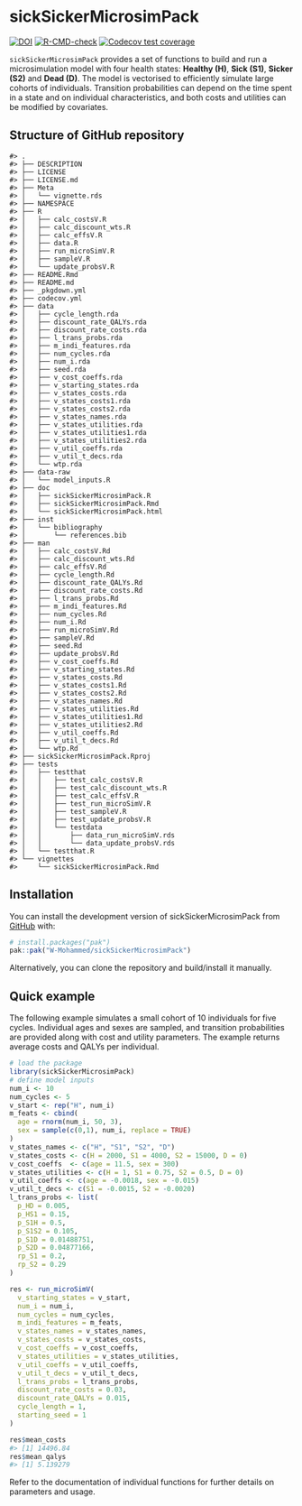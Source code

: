 
<!-- README.md is generated from README.Rmd. Please edit that file -->

# sickSickerMicrosimPack

<!-- badges: start -->

[![DOI](https://zenodo.org/badge/DOI/10.5281/zenodo.8075586.svg)](https://doi.org/10.5281/zenodo.8075586)
[![R-CMD-check](https://github.com/W-Mohammed/sickSickerMicrosimPack/actions/workflows/R-CMD-check.yaml/badge.svg)](https://github.com/W-Mohammed/sickSickerMicrosimPack/actions/workflows/R-CMD-check.yaml)
[![Codecov test
coverage](https://codecov.io/gh/W-Mohammed/sickSickerMicrosimPack/graph/badge.svg)](https://app.codecov.io/gh/W-Mohammed/sickSickerMicrosimPack)
<!-- badges: end -->

`sickSickerMicrosimPack` provides a set of functions to build and run a
microsimulation model with four health states: **Healthy (H)**, **Sick
(S1)**, **Sicker (S2)** and **Dead (D)**. The model is vectorised to
efficiently simulate large cohorts of individuals. Transition
probabilities can depend on the time spent in a state and on individual
characteristics, and both costs and utilities can be modified by
covariates.

## Structure of GitHub repository

    #> .
    #> ├── DESCRIPTION
    #> ├── LICENSE
    #> ├── LICENSE.md
    #> ├── Meta
    #> │   └── vignette.rds
    #> ├── NAMESPACE
    #> ├── R
    #> │   ├── calc_costsV.R
    #> │   ├── calc_discount_wts.R
    #> │   ├── calc_effsV.R
    #> │   ├── data.R
    #> │   ├── run_microSimV.R
    #> │   ├── sampleV.R
    #> │   └── update_probsV.R
    #> ├── README.Rmd
    #> ├── README.md
    #> ├── _pkgdown.yml
    #> ├── codecov.yml
    #> ├── data
    #> │   ├── cycle_length.rda
    #> │   ├── discount_rate_QALYs.rda
    #> │   ├── discount_rate_costs.rda
    #> │   ├── l_trans_probs.rda
    #> │   ├── m_indi_features.rda
    #> │   ├── num_cycles.rda
    #> │   ├── num_i.rda
    #> │   ├── seed.rda
    #> │   ├── v_cost_coeffs.rda
    #> │   ├── v_starting_states.rda
    #> │   ├── v_states_costs.rda
    #> │   ├── v_states_costs1.rda
    #> │   ├── v_states_costs2.rda
    #> │   ├── v_states_names.rda
    #> │   ├── v_states_utilities.rda
    #> │   ├── v_states_utilities1.rda
    #> │   ├── v_states_utilities2.rda
    #> │   ├── v_util_coeffs.rda
    #> │   ├── v_util_t_decs.rda
    #> │   └── wtp.rda
    #> ├── data-raw
    #> │   └── model_inputs.R
    #> ├── doc
    #> │   ├── sickSickerMicrosimPack.R
    #> │   ├── sickSickerMicrosimPack.Rmd
    #> │   └── sickSickerMicrosimPack.html
    #> ├── inst
    #> │   └── bibliography
    #> │       └── references.bib
    #> ├── man
    #> │   ├── calc_costsV.Rd
    #> │   ├── calc_discount_wts.Rd
    #> │   ├── calc_effsV.Rd
    #> │   ├── cycle_length.Rd
    #> │   ├── discount_rate_QALYs.Rd
    #> │   ├── discount_rate_costs.Rd
    #> │   ├── l_trans_probs.Rd
    #> │   ├── m_indi_features.Rd
    #> │   ├── num_cycles.Rd
    #> │   ├── num_i.Rd
    #> │   ├── run_microSimV.Rd
    #> │   ├── sampleV.Rd
    #> │   ├── seed.Rd
    #> │   ├── update_probsV.Rd
    #> │   ├── v_cost_coeffs.Rd
    #> │   ├── v_starting_states.Rd
    #> │   ├── v_states_costs.Rd
    #> │   ├── v_states_costs1.Rd
    #> │   ├── v_states_costs2.Rd
    #> │   ├── v_states_names.Rd
    #> │   ├── v_states_utilities.Rd
    #> │   ├── v_states_utilities1.Rd
    #> │   ├── v_states_utilities2.Rd
    #> │   ├── v_util_coeffs.Rd
    #> │   ├── v_util_t_decs.Rd
    #> │   └── wtp.Rd
    #> ├── sickSickerMicrosimPack.Rproj
    #> ├── tests
    #> │   ├── testthat
    #> │   │   ├── test_calc_costsV.R
    #> │   │   ├── test_calc_discount_wts.R
    #> │   │   ├── test_calc_effsV.R
    #> │   │   ├── test_run_microSimV.R
    #> │   │   ├── test_sampleV.R
    #> │   │   ├── test_update_probsV.R
    #> │   │   └── testdata
    #> │   │       ├── data_run_microSimV.rds
    #> │   │       └── data_update_probsV.rds
    #> │   └── testthat.R
    #> └── vignettes
    #>     └── sickSickerMicrosimPack.Rmd

## Installation

You can install the development version of sickSickerMicrosimPack from
[GitHub](https://github.com/) with:

``` r
# install.packages("pak")
pak::pak("W-Mohammed/sickSickerMicrosimPack")
```

Alternatively, you can clone the repository and build/install it
manually.

## Quick example

The following example simulates a small cohort of 10 individuals for
five cycles. Individual ages and sexes are sampled, and transition
probabilities are provided along with cost and utility parameters. The
example returns average costs and QALYs per individual.

``` r
# load the package
library(sickSickerMicrosimPack)
# define model inputs
num_i <- 10
num_cycles <- 5
v_start <- rep("H", num_i)
m_feats <- cbind(
  age = rnorm(num_i, 50, 3), 
  sex = sample(c(0,1), num_i, replace = TRUE)
)
v_states_names <- c("H", "S1", "S2", "D")
v_states_costs <- c(H = 2000, S1 = 4000, S2 = 15000, D = 0)
v_cost_coeffs  <- c(age = 11.5, sex = 300)
v_states_utilities <- c(H = 1, S1 = 0.75, S2 = 0.5, D = 0)
v_util_coeffs <- c(age = -0.0018, sex = -0.015)
v_util_t_decs <- c(S1 = -0.0015, S2 = -0.0020)
l_trans_probs <- list(
  p_HD = 0.005, 
  p_HS1 = 0.15, 
  p_S1H = 0.5,
  p_S1S2 = 0.105,
  p_S1D = 0.01488751,
  p_S2D = 0.04877166,
  rp_S1 = 0.2,
  rp_S2 = 0.29
)

res <- run_microSimV(
  v_starting_states = v_start,
  num_i = num_i,
  num_cycles = num_cycles,
  m_indi_features = m_feats,
  v_states_names = v_states_names,
  v_states_costs = v_states_costs,
  v_cost_coeffs = v_cost_coeffs,
  v_states_utilities = v_states_utilities,
  v_util_coeffs = v_util_coeffs,
  v_util_t_decs = v_util_t_decs,
  l_trans_probs = l_trans_probs,
  discount_rate_costs = 0.03,
  discount_rate_QALYs = 0.015,
  cycle_length = 1,
  starting_seed = 1
)

res$mean_costs
#> [1] 14496.84
res$mean_qalys
#> [1] 5.139279
```

Refer to the documentation of individual functions for further details
on parameters and usage.
